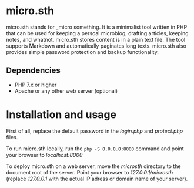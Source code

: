 # micro.sth

micro.sth stands for _micro something. It is a minimalist tool written in PHP that can be used for keeping a persoal microblog, drafting articles, keeping notes, and whatnot. micro.sth stores content is in a plain text file. The tool supports Markdown and automatically paginates long texts. micro.sth also provides simple password protection and backup functionality.

## Dependencies

- PHP 7.x or higher
- Apache or any other web server (optional)

# Installation and usage

First of all, replace the default password in the _login.php_ and _protect.php_ files.

To run micro.sth locally, run the `php -S 0.0.0.0:8000` command and point your browser to *localhost:8000*

To deploy micro.sth on a web server, move the *microsth* directory to the document root of the server. Point your browser to *127.0.0.1/microsth* (replace *127.0.0.1* with the actual IP adress or domain name of your server).
